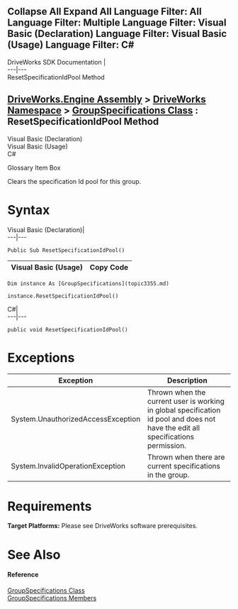       

 Collapse All Expand All  Language Filter: All  Language Filter: Multiple  Language Filter: Visual Basic (Declaration) Language Filter: Visual Basic (Usage) Language Filter: C#  
---  
DriveWorks SDK Documentation  |   
---|---  
ResetSpecificationIdPool Method   
  
[DriveWorks.Engine Assembly](topic2156.md) > [DriveWorks Namespace](topic2159.md) > [GroupSpecifications Class](topic3355.md) : ResetSpecificationIdPool Method  
---  
  
Visual Basic (Declaration)    
Visual Basic (Usage)    
C# 

Glossary Item Box

Clears the specification Id pool for this group. 

# Syntax

Visual Basic (Declaration)|   
---|---  
      
    
    Public Sub ResetSpecificationIdPool()   
  
Visual Basic (Usage)| Copy Code  
---|---  
      
    
    Dim instance As [GroupSpecifications](topic3355.md)
     
    instance.ResetSpecificationIdPool()  
  
C#|   
---|---  
      
    
    public void ResetSpecificationIdPool()  
  
# Exceptions

Exception| Description  
---|---  
System.UnauthorizedAccessException| Thrown when the current user is working in global specification id pool and does not have the edit all specifications permission.  
System.InvalidOperationException| Thrown when there are current specifications in the group.  
  
# Requirements

**Target Platforms:** Please see DriveWorks software prerequisites.

# See Also

#### Reference

[GroupSpecifications Class](topic3355.md)   
[GroupSpecifications Members](topic3356.md)


